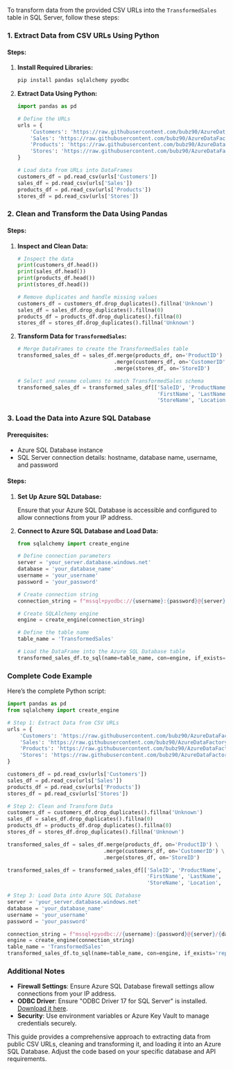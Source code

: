 To transform data from the provided CSV URLs into the `TransformedSales` table in SQL Server, follow these steps:

### **1. Extract Data from CSV URLs Using Python**

#### **Steps:**

1. **Install Required Libraries:**

   ```bash
   pip install pandas sqlalchemy pyodbc
   ```

2. **Extract Data Using Python:**

   ```python
   import pandas as pd

   # Define the URLs
   urls = {
       'Customers': 'https://raw.githubusercontent.com/bubz90/AzureDataFactoryLab/main/adf_csv_sql_lab/Customers.csv',
       'Sales': 'https://raw.githubusercontent.com/bubz90/AzureDataFactoryLab/main/adf_csv_sql_lab/Sales.csv',
       'Products': 'https://raw.githubusercontent.com/bubz90/AzureDataFactoryLab/main/adf_csv_sql_lab/Products.csv',
       'Stores': 'https://raw.githubusercontent.com/bubz90/AzureDataFactoryLab/main/adf_csv_sql_lab/Stores.csv'
   }

   # Load data from URLs into DataFrames
   customers_df = pd.read_csv(urls['Customers'])
   sales_df = pd.read_csv(urls['Sales'])
   products_df = pd.read_csv(urls['Products'])
   stores_df = pd.read_csv(urls['Stores'])
   ```

### **2. Clean and Transform the Data Using Pandas**

#### **Steps:**

1. **Inspect and Clean Data:**

   ```python
   # Inspect the data
   print(customers_df.head())
   print(sales_df.head())
   print(products_df.head())
   print(stores_df.head())

   # Remove duplicates and handle missing values
   customers_df = customers_df.drop_duplicates().fillna('Unknown')
   sales_df = sales_df.drop_duplicates().fillna(0)
   products_df = products_df.drop_duplicates().fillna(0)
   stores_df = stores_df.drop_duplicates().fillna('Unknown')
   ```

2. **Transform Data for `TransformedSales`:**

   ```python
   # Merge DataFrames to create the TransformedSales table
   transformed_sales_df = sales_df.merge(products_df, on='ProductID') \
                                  .merge(customers_df, on='CustomerID') \
                                  .merge(stores_df, on='StoreID')

   # Select and rename columns to match TransformedSales schema
   transformed_sales_df = transformed_sales_df[['SaleID', 'ProductName', 'Category', 'Brand', 'Price', 
                                                'FirstName', 'LastName', 'Email', 'PhoneNumber', 
                                                'StoreName', 'Location', 'Quantity', 'TotalAmount']]
   ```

### **3. Load the Data into Azure SQL Database**

#### **Prerequisites:**
- Azure SQL Database instance
- SQL Server connection details: hostname, database name, username, and password

#### **Steps:**

1. **Set Up Azure SQL Database:**

   Ensure that your Azure SQL Database is accessible and configured to allow connections from your IP address.

2. **Connect to Azure SQL Database and Load Data:**

   ```python
   from sqlalchemy import create_engine

   # Define connection parameters
   server = 'your_server.database.windows.net'
   database = 'your_database_name'
   username = 'your_username'
   password = 'your_password'

   # Create connection string
   connection_string = f"mssql+pyodbc://{username}:{password}@{server}/{database}?driver=ODBC+Driver+17+for+SQL+Server"

   # Create SQLAlchemy engine
   engine = create_engine(connection_string)

   # Define the table name
   table_name = 'TransformedSales'

   # Load the DataFrame into the Azure SQL Database table
   transformed_sales_df.to_sql(name=table_name, con=engine, if_exists='replace', index=False)
   ```

### **Complete Code Example**

Here’s the complete Python script:

```python
import pandas as pd
from sqlalchemy import create_engine

# Step 1: Extract Data from CSV URLs
urls = {
    'Customers': 'https://raw.githubusercontent.com/bubz90/AzureDataFactoryLab/main/adf_csv_sql_lab/Customers.csv',
    'Sales': 'https://raw.githubusercontent.com/bubz90/AzureDataFactoryLab/main/adf_csv_sql_lab/Sales.csv',
    'Products': 'https://raw.githubusercontent.com/bubz90/AzureDataFactoryLab/main/adf_csv_sql_lab/Products.csv',
    'Stores': 'https://raw.githubusercontent.com/bubz90/AzureDataFactoryLab/main/adf_csv_sql_lab/Stores.csv'
}

customers_df = pd.read_csv(urls['Customers'])
sales_df = pd.read_csv(urls['Sales'])
products_df = pd.read_csv(urls['Products'])
stores_df = pd.read_csv(urls['Stores'])

# Step 2: Clean and Transform Data
customers_df = customers_df.drop_duplicates().fillna('Unknown')
sales_df = sales_df.drop_duplicates().fillna(0)
products_df = products_df.drop_duplicates().fillna(0)
stores_df = stores_df.drop_duplicates().fillna('Unknown')

transformed_sales_df = sales_df.merge(products_df, on='ProductID') \
                               .merge(customers_df, on='CustomerID') \
                               .merge(stores_df, on='StoreID')

transformed_sales_df = transformed_sales_df[['SaleID', 'ProductName', 'Category', 'Brand', 'Price', 
                                             'FirstName', 'LastName', 'Email', 'PhoneNumber', 
                                             'StoreName', 'Location', 'Quantity', 'TotalAmount']]

# Step 3: Load Data into Azure SQL Database
server = 'your_server.database.windows.net'
database = 'your_database_name'
username = 'your_username'
password = 'your_password'

connection_string = f"mssql+pyodbc://{username}:{password}@{server}/{database}?driver=ODBC+Driver+17+for+SQL+Server"
engine = create_engine(connection_string)
table_name = 'TransformedSales'
transformed_sales_df.to_sql(name=table_name, con=engine, if_exists='replace', index=False)
```

### **Additional Notes**

- **Firewall Settings**: Ensure Azure SQL Database firewall settings allow connections from your IP address.
- **ODBC Driver**: Ensure "ODBC Driver 17 for SQL Server" is installed. [Download it here](https://docs.microsoft.com/en-us/sql/connect/odbc/download-odbc-driver-for-sql-server).
- **Security**: Use environment variables or Azure Key Vault to manage credentials securely.

This guide provides a comprehensive approach to extracting data from public CSV URLs, cleaning and transforming it, and loading it into an Azure SQL Database. Adjust the code based on your specific database and API requirements.